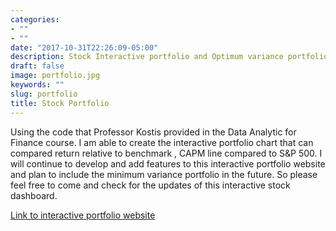```yaml
---
categories:
- ""
- ""
date: "2017-10-31T22:26:09-05:00"
description: Stock Interactive portfolio and Optimum variance portfolio
draft: false
image: portfolio.jpg
keywords: ""
slug: portfolio
title: Stock Portfolio
---
```


Using the code that Professor Kostis provided in the Data Analytic for Finance course. I am able to create the interactive portfolio chart that can compared return relative to benchmark , CAPM line compared to S&P 500. I will continue to develop and add features to this interactive portfolio website and plan to include the minimum variance portfolio in the future. So please feel free to come and check for the updates of this interactive stock dashboard. 

[Link to interactive portfolio website](https://varissinthopruangchai.shinyapps.io/my_websites/)